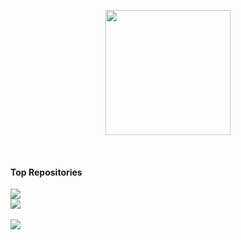 <p align="center">
  <img src="https://github.githubassets.com/images/mona-loading-dark.gif" width="200" height="200">
</p>

 <br>
<!--
| <a href="https://github.com/vvsungho"><img align="center" src="https://github-readme-stats.vercel.app/api?username=vvsungho&show_icons=true&include_all_commits=true&theme=buefy&hide_border=true" alt="vvsungho's github stats" /></a> | <a href="https://github.com/vvsungho"><img align="center" src="https://github-readme-stats.vercel.app/api/top-langs/?username=vvsungho&layout=compact&theme=buefy&hide_border=true" /></a> |
-->
<!-- | ------------- | ------------- | -->

#### Top Repositories

<div>
<a href="https://github.com/vvsungho/java-lotto-pro">
  <img align="center" src="https://github-readme-stats.vercel.app/api/pin/?username=vvsungho&repo=java-lotto-pro" />
</a>
</div>
<div>
<a href="https://github.com/vvsungho/jwp-qna">
  <img align="center" src="https://github-readme-stats.vercel.app/api/pin/?username=vvsungho&repo=jwp-qna" />
</a>
</div>
<br>
<a href="https://github.com/vvsungho/atdd-subway-admin">
  <img align="center" src="https://github-readme-stats.vercel.app/api/pin/?username=vvsungho&repo=atdd-subway-admin" />
</a>
